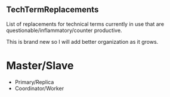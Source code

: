 ## TechTermReplacements
List of replacements for technical terms currently in use that are questionable/inflammatory/counter productive.

This is brand new so I will add better organization as it grows.

# Master/Slave

- Primary/Replica
- Coordinator/Worker

